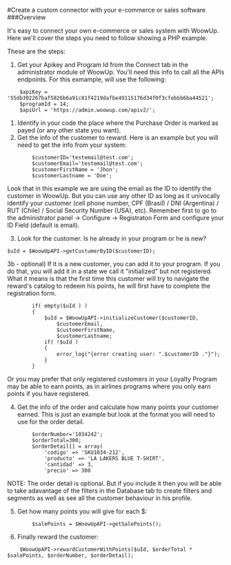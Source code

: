 #Create a custom connector with your e-commerce or sales software
###Overview

It's easy to connect your own e-commerce or sales system with WoowUp. Here we'll cover the steps you need to follow showing a PHP example.

These are the steps:

1) Get your Apikey and Program Id from the Connect tab in the administrator module of WoowUp. You'll need this info to call all the APIs endpoints. For this exmample, will use the following:

```
    $apiKey = '55db302267baf5826b6a91c81f4219dafbe49115176d34f0f3cfebbb6ba44521';
    $programId = 14;
    $apiUrl = 'https://admin.woowup.com/apiv2/';
```

1) Identify in your code the place where the Purchase Order is marked as payed (or any other state you want). 
2) Get the info of the customer to reward. Here is an example but you will need to get the info from your system: 

```
        $customerID='testemail@test.com';
        $customerEmail='testemail@test.com';
        $customerFirstName = 'Jhon';
        $customerLastname = 'Doe';
```

Look that in this example we are using the email as the ID to identify the customer in WoowUp. But you can use any other ID as long as it univocally identify your customer (cell phone number, CPF (Brasil) / DNI (Argentina) / RUT (Chile) / Social Security Number (USA), etc). Remember first to go to the administrator panel -> Configure -> Registraton Form and configure your ID Field (default is email).

3) Look for the customer. Is he already in your program or he is new?

```
$uId = $WoowUpAPI->getCustumerByID($customerID);
```

3b - optional) If it is a new customer, you can add it to your program. If you do that, you will add it in a state we call it "initialized" but not registered. What it means is that the first time this customer will try to navigate the reward's catalog to redeem his points, he will first have to complete the registration form.

```
        if( empty($uId ) )
        {
            $uId = $WoowUpAPI->initializeCustomer($customerID, 
                $customerEmail,
                $customerFirstName,
                $customerLastname;
            if( !$uId )
            {
                error_log("{error creating user: ".$customerID ."}");
            }
        }
```

Or you may prefer that only registered customers in your Loyalty Program may be able to earn points, as in airlines programs where you only earn points if you have registered.

4) Get the info of the order and calculate how many points your customer earned. This is just an example but look at the format you will need to use for the order detail.

```
        $orderNumber='1034242';
        $orderTotal=300;
        $orderDetail[] = array(
            'codigo' => 'SKU1034-212',
            'producto' => 'LA LAKERS BLUE T-SHIRT',
            'cantidad' => 3,
            'precio' => 300
```
NOTE: The order detail is optional. But if you include it then you will be able to take adavantage of the filters in the Database tab to create filters and segments as well as see all the customer behaviour in his profile.

5) Get how many points you will give for each $:

```
        $salePoints = $WoowUpAPI->getSalePoints();
```

6) Finally reward the customer:
```
    $WoowUpAPI->rewardCustomerWithPoints($uId, $orderTotal * $salePoints, $orderNumber, $orderDetail);
```
